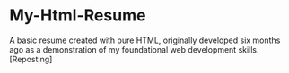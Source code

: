 # My-Html-Resume
A basic resume created with pure HTML, originally developed six months ago as a demonstration of my foundational web development skills. [Reposting]
